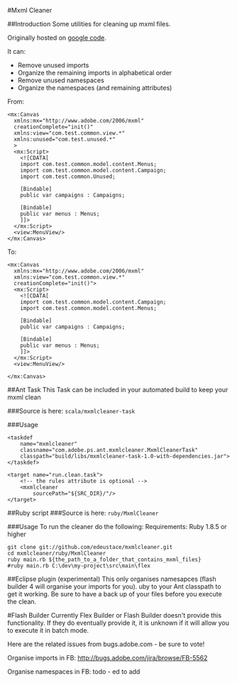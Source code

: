#Mxml Cleaner

##Introduction
Some utilities for cleaning up mxml files.

Originally hosted on [google code](http://code.google.com/p/mxmlcleaner/).

It can:

* Remove unused imports
* Organize the remaining imports in alphabetical order
* Remove unused namespaces
* Organize the namespaces (and remaining attributes)

From:

    <mx:Canvas 
      xmlns:mx="http://www.adobe.com/2006/mxml" 
      creationComplete="init()"
      xmlns:view="com.test.common.view.*"
      xmlns:unused="com.test.unused.*"
      >
      <mx:Script>
        <![CDATA[
        import com.test.common.model.content.Menus;
        import com.test.common.model.content.Campaign;
        import com.test.common.Unused;
        
        [Bindable]
        public var campaigns : Campaigns;
        
        [Bindable]
        public var menus : Menus;
        ]]>
      </mx:Script>
      <view:MenuView/>
    </mx:Canvas>
To:

    <mx:Canvas 
      xmlns:mx="http://www.adobe.com/2006/mxml" 
      xmlns:view="com.test.common.view.*"
      creationComplete="init()">
      <mx:Script>
        <![CDATA[
        import com.test.common.model.content.Campaign;
        import com.test.common.model.content.Menus;
        
        [Bindable]
        public var campaigns : Campaigns;
        
        [Bindable]
        public var menus : Menus;
        ]]>
      </mx:Script>
      <view:MenuView/>
    
    </mx:Canvas>

##Ant Task
This Task can be included in your automated build to keep your mxml clean

###Source 
is here: ```scala/mxmlcleaner-task```

###Usage

    <taskdef
        name="mxmlcleaner" 
        classname="com.adobe.ps.ant.mxmlcleaner.MxmlCleanerTask"
        classpath="build/libs/mxmlcleaner-task-1.0-with-dependencies.jar">
    </taskdef>

    <target name="run.clean.task">
        <!-- the rules attribute is optional -->
        <mxmlcleaner
            sourcePath="${SRC_DIR}/"/>
    </target>

##Ruby script
###Source
is here: ```ruby/MxmlCleaner```

###Usage
To run the cleaner do the following:
Requirements: Ruby 1.8.5 or higher

    git clone git://github.com/edeustace/mxmlcleaner.git
    cd mxmlcleaner/ruby/MxmlCleaner
    ruby main.rb ${the_path_to_a_folder_that_contains_mxml_files}
    #ruby main.rb C:\dev\my-project\src\main\flex



##Eclipse plugin (experimental)
This only organises namesapces (flash builder 4 will organise your imports for you).
uby to your Ant classpath to get it working.
Be sure to have a back up of your files before you execute the clean.

#Flash Builder
Currently Flex Builder or Flash Builder doesn't provide this functionality. If they do eventually provide it, it is unknown if it will allow you to execute it in batch mode.

Here are the related issues from bugs.adobe.com - be sure to vote!

Organise imports in FB: http://bugs.adobe.com/jira/browse/FB-5562

Organise namespaces in FB: todo - ed to add

